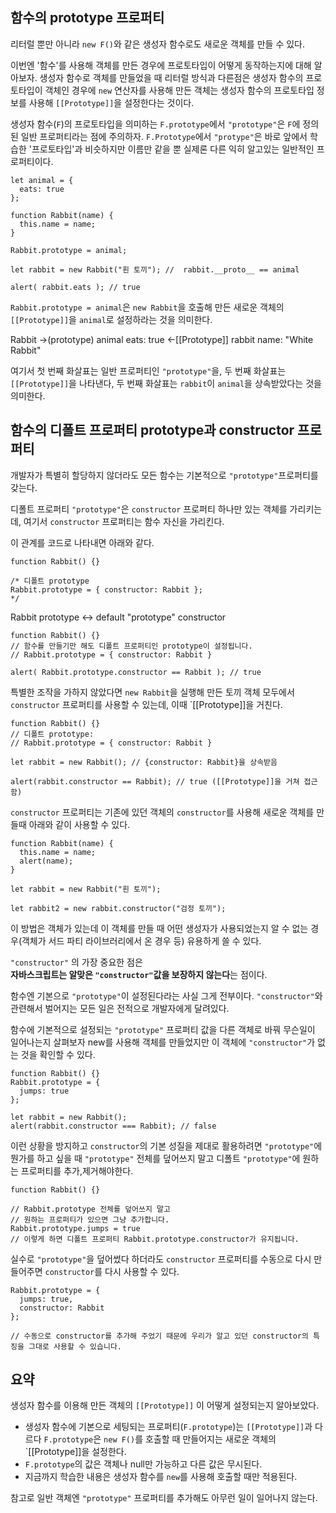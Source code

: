 ## 함수의 prototype 프로퍼티

리터럴 뿐만 아니라 `new F()`와 같은 생성자 함수로도 새로운 객체를 만들 수 있다.

이번엔 '함수'를 사용해 객체를 만든 경우에 프로토타입이 어떻게 동작하는지에 대해 알아보자. 생성자 함수로 객체를 만들었을 때 리터럴 방식과 다른점은 생성자 함수의 프로토타입이 객체인 경우에 `new` 연산자를 사용해 만든 객체는 생성자 함수의 프로토타입 정보를 사용해 `[[Prototype]]`을 설정한다는 것이다.

생성자 함수(`F`)의 프로토타입을 의미하는 `F.prototype`에서 `"prototype"`은 `F`에 정의된 일반 프로퍼티라는 점에 주의하자. `F.Prototype`에서 `"protype"`은 바로 앞에서 학습한 '프로토타입'과 비슷하지만 이름만 같을 뿐 실제론 다른 익히 알고있는 일반적인 프로퍼티이다.

    let animal = {
      eats: true
    };

    function Rabbit(name) {
      this.name = name;
    }

    Rabbit.prototype = animal;

    let rabbit = new Rabbit("흰 토끼"); //  rabbit.__proto__ == animal

    alert( rabbit.eats ); // true

`Rabbit.prototype = animal`은 `new Rabbit`을 호출해 만든 새로운 객체의 `[[Prototype]]`을 `animal`로 설정하라는 것을 의미한다.

Rabbit ->(prototype) animal eats: true <-[[Prototype]] rabbit name: "White Rabbit"

여기서 첫 번째 화살표는 일반 프로퍼티인 `"prototype"`을, 두 번째 화살표는 `[[Prototype]]`을 나타낸다, 두 번째 화살표는 `rabbit`이 `animal`을 상속받았다는 것을 의미한다.

## 함수의 디폴트 프로퍼티 prototype과 constructor 프로퍼티

개발자가 특별히 할당하지 않더라도 모든 함수는 기본적으로 `"prototype"`프로퍼티를 갖는다.

디폴트 프로퍼티 `"prototype"`은 `constructor` 프로퍼티 하나만 있는 객체를 가리키는데, 여기서 `constructor` 프로퍼티는 함수 자신을 가리킨다.

이 관계를 코드로 나타내면 아래와 같다.

    function Rabbit() {}

    /* 디폴트 prototype
    Rabbit.prototype = { constructor: Rabbit };
    */

Rabbit prototype <-> default "prototype" constructor

    function Rabbit() {}
    // 함수를 만들기만 해도 디폴트 프로퍼티인 prototype이 설정됩니다.
    // Rabbit.prototype = { constructor: Rabbit }

    alert( Rabbit.prototype.constructor == Rabbit ); // true

특별한 조작을 가하지 않았다면 `new Rabbit`을 실행해 만든 토끼 객체 모두에서 `constructor` 프로퍼티를 사용할 수 있는데, 이때 `[[Prototype]]을 거친다.

    function Rabbit() {}
    // 디폴트 prototype:
    // Rabbit.prototype = { constructor: Rabbit }

    let rabbit = new Rabbit(); // {constructor: Rabbit}을 상속받음

    alert(rabbit.constructor == Rabbit); // true ([[Prototype]]을 거쳐 접근함)

`constructor` 프로퍼티는 기존에 있던 객체의 `constructor`를 사용해 새로운 객체를 만들때 아래와 같이 사용할 수 있다.

    function Rabbit(name) {
      this.name = name;
      alert(name);
    }

    let rabbit = new Rabbit("흰 토끼");

    let rabbit2 = new rabbit.constructor("검정 토끼");

이 방법은 객체가 있는데 이 객체를 만들 때 어떤 생성자가 사용되었는지 알 수 없는 경우(객체가 서드 파티 라이브러리에서 온 경우 등) 유용하게 쓸 수 있다.

`"constructor"` 의 가장 중요한 점은    
**자바스크립트는 알맞은 `"constructor"`값을 보장하지 않는다**는 점이다.

함수엔 기본으로 `"prototype"`이 설정된다라는 사실 그게 전부이다. `"constructor"`와 관련해서 벌어지는 모든 일은 전적으로 개발자에게 달려있다.

함수에 기본적으로 설정되는 `"prototype"` 프로퍼티 값을 다른 객체로 바꿔 무슨일이 일어나는지 살펴보자 new를 사용해 객체를 만들었지만 이 객체에 `"constructor"`가 없는 것을 확인할 수 있다.

    function Rabbit() {}
    Rabbit.prototype = {
      jumps: true
    };

    let rabbit = new Rabbit();
    alert(rabbit.constructor === Rabbit); // false

이런 상황을 방지하고 `constructor`의 기본 성질을 제대로 활용하려면 `"prototype"`에 뭔가를 하고 싶을 때 `"prototype"` 전체를 덮어쓰지 말고 디폴트 `"prototype"`에 원하는 프로퍼티를 추가,제거해야한다.

    function Rabbit() {}

    // Rabbit.prototype 전체를 덮어쓰지 말고
    // 원하는 프로퍼티가 있으면 그냥 추가합니다.
    Rabbit.prototype.jumps = true
    // 이렇게 하면 디폴트 프로퍼티 Rabbit.prototype.constructor가 유지됩니다.

실수로 `"prototype"`을 덮어썼다 하더라도 `constructor` 프로퍼티를 수동으로 다시 만들어주면 `constructor`를 다시 사용할 수 있다.

    Rabbit.prototype = {
      jumps: true,
      constructor: Rabbit
    };

    // 수동으로 constructor를 추가해 주었기 때문에 우리가 알고 있던 constructor의 특징을 그대로 사용할 수 있습니다.

## 요약 

생성자 함수를 이용해 만든 객체의 `[[Prototype]]` 이 어떻게 설정되는지 알아보았다.

- 생성자 함수에 기본으로 세팅되는 프로퍼티(`F.prototype`)는 `[[Prototype]]`과 다르다 `F.prototype`은 `new F()`를 호출할 때 만들어지는 새로운 객체의 `[[Prototype]]을 설정한다.
- `F.prototype`의 값은 객체나 null만 가능하고 다른 값은 무시된다.
- 지금까지 학습한 내용은 생성자 함수를 `new`를 사용해 호출할 때만 적용된다.

참고로 일반 객체엔 `"prototype"` 프로퍼티를 추가해도 아무런 일이 일어나지 않는다.
